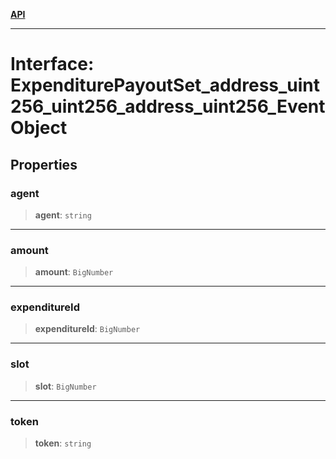 [**API**](../../../README.md)

***

# Interface: ExpenditurePayoutSet\_address\_uint256\_uint256\_address\_uint256\_EventObject

## Properties

### agent

> **agent**: `string`

***

### amount

> **amount**: `BigNumber`

***

### expenditureId

> **expenditureId**: `BigNumber`

***

### slot

> **slot**: `BigNumber`

***

### token

> **token**: `string`
